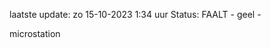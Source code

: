 laatste update: 
zo 15-10-2023  1:34   uur 
Status: FAALT - geel - 
<div class="service R">microstation</div>